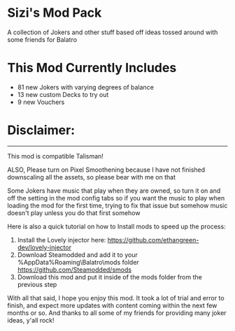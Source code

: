 # Sizi's Mod Pack
A collection of Jokers and other stuff based off ideas tossed around with some friends for Balatro 

# This Mod Currently Includes
- 81 new Jokers with varying degrees of balance
- 13 new custom Decks to try out
- 9 new Vouchers
  
# Disclaimer:
-----------------------
This mod is compatible Talisman!

ALSO, Please turn on Pixel Smoothening because I have not finished downscaling all the assets, so please bear with me on that

Some Jokers have music that play when they are owned, so turn it on and off the setting in the mod config tabs so if you want the music to play 
when loading the mod for the first time, trying to fix that issue but somehow music doesn't play unless you do that first somehow

Here is also a quick tutorial on how to Install mods to speed up the process:
1. Install the Lovely injector here: https://github.com/ethangreen-dev/lovely-injector
2. Download Steamodded and add it to your %AppData%Roaming\Balatro\mods folder https://github.com/Steamodded/smods
3. Download this mod and put it inside of the mods folder from the previous step

With all that said, I hope you enjoy this mod. It took a lot of trial and error to finish, and expect more updates with content coming
within the next few months or so. And thanks to all some of my friends for providing many joker ideas, y'all rock!
